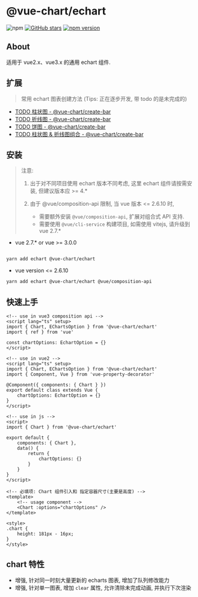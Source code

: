 # @vue-chart/echart

![npm](https://img.shields.io/npm/dw/@vue-chart/echart.svg)
[![GitHub stars](https://img.shields.io/github/stars/halo951/vue-chart?style=social&label=@vue-chart/echart)](https://github.com/halo951/vue-chart)
[![npm version](https://badge.fury.io/js/@vue-chart/echart.svg)](https://badge.fury.io/js/@vue-chart/echart)

## About

适用于 vue2.x、vue3.x 的通用 echart 组件.

## 扩展

> 常用 echart 图表创建方法 (Tips: 正在逐步开发, 带 todo 的是未完成的)

-   [TODO 柱状图 - @vue-chart/create-bar](https://www.npmjs.com/package/@vue-chart/create-bar)
-   [TODO 折线图 - @vue-chart/create-bar](https://www.npmjs.com/package/@vue-chart/create-bar)
-   [TODO 饼图 - @vue-chart/create-bar](https://www.npmjs.com/package/@vue-chart/create-bar)
-   [TODO 柱状图 & 折线图组合 - @vue-chart/create-bar](https://www.npmjs.com/package/@vue-chart/create-bar)

## 安装

> 注意:
>
> 1. 出于对不同项目使用 echart 版本不同考虑, 这里 echart 组件请按需安装, 但建议版本应 >= 4.\*
> 2. 由于 @vue/composition-api 限制, 当 vue 版本 <= 2.6.10 时,
>
>     - 需要额外安装 `@vue/composition-api`, 扩展对组合式 API 支持.
>     - 需要使用 `@vue/cli-service` 构建项目, 如需使用 vitejs, 请升级到 vue 2.7.\*

-   vue 2.7.\* or vue >= 3.0.0

```bash

yarn add echart @vue-chart/echart

```

-   vue version <= 2.6.10

```bash
yarn add echart @vue-chart/echart @vue/composition-api
```

## 快速上手

```vue
<!-- use in vue3 composition api -->
<script lang="ts" setup>
import { Chart, EChartsOption } from '@vue-chart/echart'
import { ref } from 'vue'

const chartOptions: EchartOption = {}
</script>

<!-- use in vue2 -->
<script lang="ts" setup>
import { Chart, EChartsOption } from '@vue-chart/echart'
import { Component, Vue } from 'vue-property-decorator'

@Component({ components: { Chart } })
export default class extends Vue {
    chartOptions: EchartOption = {}
}
</script>

<!-- use in js -->
<script>
import { Chart } from '@vue-chart/echart'

export default {
    components: { Chart },
    data() {
        return {
            chartOptions: {}
        }
    }
}
</script>

<!-- 必填项: Chart 组件引入和 指定容器尺寸(主要是高度) -->
<template>
    <!-- usage component -->
    <Chart :options="chartOptions" />
</template>

<style>
.chart {
    height: 181px - 16px;
}
</style>
```

## chart 特性

-   增强, 针对同一时刻大量更新的 echarts 图表, 增加了队列修改能力
-   增强, 针对单一图表, 增加 `clear` 属性, 允许清除未完成动画, 并执行下次渲染
